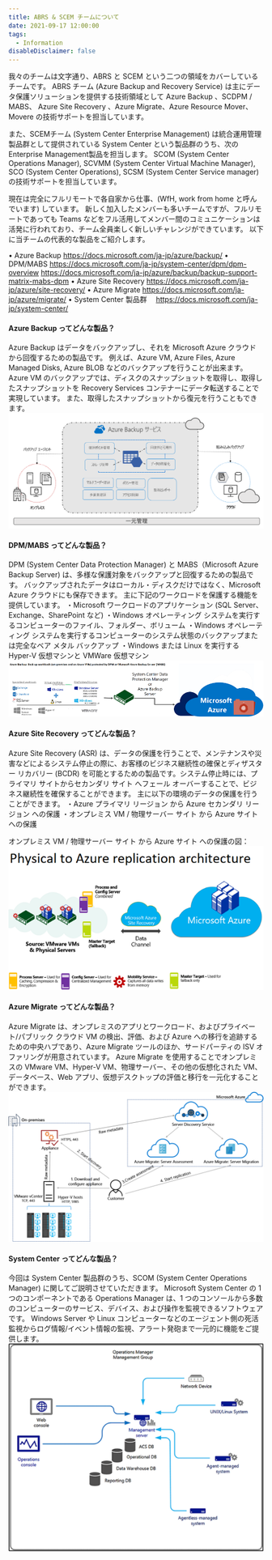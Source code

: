 ```yaml
---
title: ABRS & SCEM チームについて
date: 2021-09-17 12:00:00
tags:
  - Information
disableDisclaimer: false
---
```


<!-- more -->

我々のチームは文字通り、ABRS と SCEM という二つの領域をカバーしているチームです。
ABRS チーム (Azure Backup and Recovery Service) は主にデータ保護ソリューションを提供する技術領域として Azure Backup 、SCDPM / MABS、 Azure Site Recovery 、Azure Migrate、Azure Resource Mover、Movere の技術サポートを担当しています。

また、SCEMチーム (System Center Enterprise Management) は統合運用管理製品群として提供されている System Center という製品群のうち、次の Enterprise Management製品を担当します。
SCOM (System Center Operations Manager), SCVMM (System Center Virtual Machine Manager), SCO (System Center Operations), SCSM (System Center Service manager) の技術サポートを担当しています。

現在は完全にフルリモートで各自家から仕事、(WfH, work from home と呼んでいます) しています。
新しく加入したメンバーも多いチームですが、フルリモートであっても Teams などをフル活用してメンバー間のコミュニケーションは活発に行われており、チーム全員楽しく新しいチャレンジができています。
以下に当チームの代表的な製品をご紹介します。

• Azure Backup
https://docs.microsoft.com/ja-jp/azure/backup/
• DPM/MABS
https://docs.microsoft.com/ja-jp/system-center/dpm/dpm-overview
https://docs.microsoft.com/ja-jp/azure/backup/backup-support-matrix-mabs-dpm
• Azure Site Recovery
https://docs.microsoft.com/ja-jp/azure/site-recovery/
• Azure Migrate
https://docs.microsoft.com/ja-jp/azure/migrate/
• System Center 製品群　
https://docs.microsoft.com/ja-jp/system-center/


#### Azure Backup ってどんな製品？
Azure Backup はデータをバックアップし、それを Microsoft Azure クラウド から回復するための製品です。 
例えば、Azure VM, Azure Files, Azure Managed Disks, Azure BLOB などのバックアップを行うことが出来ます。
Azure VM のバックアップでは、ディスクのスナップショットを取得し、取得したスナップショットを Recovery Services コンテナーにデータ転送することで実現しています。
また、取得したスナップショットから復元を行うこともできます。
![azure_backup](./team-introduction/team-introduction_01.png)

#### DPM/MABS ってどんな製品？
DPM (System Center Data Protection Manager) と MABS（Microsoft Azure Backup Server) は、多様な保護対象をバックアップと回復するための製品です。
バックアップされたデータはローカル・ディスクだけではなく、Microsoft Azure クラウドにも保存できます。
主に下記のワークロードを保護する機能を提供しています。
・Microsoft ワークロードのアプリケーション (SQL Server、Exchange、SharePoint など)
・Windows オペレーティング システムを実行するコンピューターのファイル、フォルダー、ボリューム
・Windows オペレーティング システムを実行するコンピューターのシステム状態のバックアップまたは完全なベア メタル バックアップ
・Windows または Linux を実行する Hyper-V 仮想マシンと VMWare 仮想マシン
![DPM](./team-introduction/team-introduction_02.png)

#### Azure Site Recovery ってどんな製品？
Azure Site Recovery (ASR) は、データの保護を行うことで、メンテナンスや災害などによるシステム停止の際に、お客様のビジネス継続性の確保とディザスター リカバリー (BCDR) を可能とするための製品です。システム停止時には、プライマリ サイトからセカンダリ サイト へフェール オーバーすることで、ビジネス継続性を確保することができます。
主に以下の環境のデータの保護を行うことができます。
・Azure プライマリ リージョン から Azure セカンダリ リージョン への保護
・オンプレミス VM / 物理サーバー サイト から Azure サイト への保護

オンプレミス VM / 物理サーバー サイト から Azure サイト への保護の図：
![ASR_P2A](./team-introduction/team-introduction_03.png)

#### Azure Migrate ってどんな製品？
Azure Migrate は、オンプレミスのアプリとワークロード、およびプライベート/パブリック クラウド VM の検出、評価、および Azure への移行を追跡するための中央ハブであり、Azure Migrate ツールのほか、サードパーティの ISV オファリングが用意されています。
Azure Migrate を使用することでオンプレミスの VMware VM、Hyper-V VM、物理サーバー、その他の仮想化された VM、データベース、Web アプリ、仮想デスクトップの評価と移行を一元化することができます。
![Azure Migrate](./team-introduction/team-introduction_04.png)

#### System Center ってどんな製品？
今回は System Center 製品群のうち、SCOM (System Center Operations Manager) に関してご説明させていただきます。
Microsoft System Center の 1 つのコンポーネントである Operations Manager は、1 つのコンソールから多数のコンピューターのサービス、デバイス、および操作を監視できるソフトウェアです。
Windows Server や Linux コンピューターなどのエージェント側の死活監視からログ情報/イベント情報の監視、アラート発砲まで一元的に機能をご提供します。
![SCOM](./team-introduction/team-introduction_05.png)

